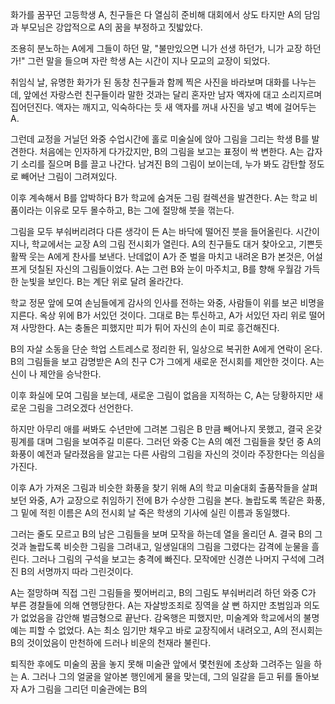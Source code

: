 화가를 꿈꾸던 고등학생 A, 친구들은 다 열심히 준비해 대회에서 상도 타지만 A의 담임과 부모님은 강압적으로 A의 꿈을 부정하고 짓밟았다.

조용히 분노하는 A에게 그들이 하던 말, "불만있으면 니가 선생 하던가, 니가 교장 하던가!" 그런 말을 들으며 자란 학생 A는 시간이 지나 모교의 교장이 되었다.

취임식 날, 유명한 화가가 된 동창 친구들과 함께 찍은 사진을 바라보며 대화를 나누는데, 앞에선 자랑스런 친구들이라 말한 것과는 달리 혼자만 남자 액자에 대고 소리지르며 집어던진다. 액자는 깨지고, 익숙하다는 듯 새 액자를 꺼내 사진을 넣고 벽에 걸어두는 A.

그런데 교정을 거닐던 와중 수업시간에 홀로 미술실에 앉아 그림을 그리는 학생 B를 발견한다. 처음에는 인자하게 다가갔지만, B의 그림을 보고는 표정이 싹 변한다. A는 갑자기 소리를 질으며 B를 끌고 나간다. 남겨진 B의 그림이 보이는데, 누가 봐도 감탄할 정도로 빼어난 그림이 그려져있다.

이후 계속해서 B를 압박하다 B가 학교에 숨겨둔 그림 컬렉션을 발견한다. A는 학교 비품이라는 이유로 모두 몰수하고, B는 그에 절망해 붓을 꺾는다.

그림을 모두 부숴버리려다 다른 생각이 든 A는 바닥에 떨어진 붓을 들어올린다. 시간이 지나, 학교에서는 교장 A의 그림 전시회가 열린다. A의 친구들도 대거 찾아오고, 기쁜듯 활짝 웃는 A에게 찬사를 보낸다. 난데없이 A가 준 벌을 마치고 내려온 B가 본것은, 어설프게 덧칠된 자신의 그림들이었다. A는 그런 B와 눈이 마주치고, B를 향해 우월감 가득한 눈빛을 보인다. B는 계단 위로 달려 올라간다.

학교 정문 앞에 모여 손님들에게 감사의 인사를 전하는 와중, 사람들이 위를 보곤 비명을 지른다. 옥상 위에 B가 서있던 것이다. 그대로 B는 투신하고, A가 서있던 자리 위로 떨어져 사망한다. A는 충돌은 피했지만 피가 튀어 자신의 손이 피로 흥건해진다.

B의 자살 소동을 단순 학업 스트레스로 정리한 뒤, 일상으로 복귀한 A에게 연락이 온다. B의 그림들을 보고 감명받은 A의 친구 C가 그에게 새로운 전시회를 제안한 것이다. A는 신이 나 제안을 승낙한다.

이후 화실에 모여 그림을 보는데, 새로운 그림이 없음을 지적하는 C, A는 당황하지만 새로운 그림을 그려오겠다 선언한다.

하지만 아무리 애를 써봐도 수년만에 그려본 그림은 B 만큼 빼어나지 못했고, 결국 온갖 핑계를 대며 그림을 보여주길 미룬다. 그러던 와중 C는 A의 예전 그림들을 찾던 중 A의 화풍이 예전과 달라졌음을 알고는 다른 사람의 그림을 자신의 것이라 주장한다는 의심을 가진다.

이후 A가 가져온 그림과 비슷한 화풍을 찾기 위해 A의 학교 미술대회 출품작들을 살펴보던 와중, A가 교장으로 취임하기 전에 B가 수상한 그림을 본다. 놀랍도록 똑같은 화풍, 그 밑에 적힌 이름은 A의 전시회 날 죽은 학생의 기사에 실린 이름과 동일했다.

그러는 줄도 모르고 B의 남은 그림들을 보며 모작을 하는데 열을 올리던 A. 결국 B의 그것과 놀랍도록 비슷한 그림을 그려내고, 일생일대의 그림을 그렸다는 감격에 눈물을 흘린다. 그러나 그림의 구석을 보고는 충격에 빠진다. 모작에만 신경쓴 나머지 구석에 그려진 B의 서명까지 따라 그린것이다.

A는 절망하며 직접 그린 그림들을 찢어버리고, B의 그림도 부숴버리려 하던 와중 C가 부른 경찰들에 의해 연행당한다. A는 자살방조죄로 징역을 살 뻔 하지만 초범임과 의도가 없었음을 감안해 벌금형으로 끝난다. 감옥행은 피했지만, 미술계와 학교에서의 불명예는 피할 수 없었다. A는 최소 임기만 채우고 바로 교장직에서 내려오고, A의 전시회는 B의 것이었음이 만천하에 드러나 비운의 천재라 불린다.

퇴직한 후에도 미술의 꿈을 놓지 못해 미술관 앞에서 몇천원에 초상화 그려주는 일을 하는 A. 그러나 그의 얼굴을 알아본 행인에게 물을 맞는데, 그의 일갈을 듣고 뒤를 돌아보자 A가 그림을 그리던 미술관에는 B의 